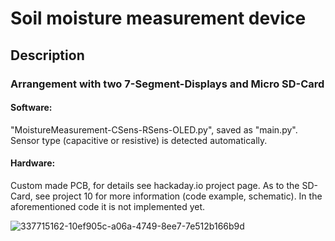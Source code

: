 # Soil moisture measurement device

## Description

### Arrangement with two 7-Segment-Displays and Micro SD-Card

#### Software: 

"MoistureMeasurement-CSens-RSens-OLED.py", saved as "main.py". Sensor type (capacitive or resistive) is detected automatically.

#### Hardware: 

Custom made PCB, for details see hackaday.io project page. As to the SD-Card, see project 10 for more information (code example, schematic). In the aforementioned code it is not implemented yet.

![337715162-10ef905c-a06a-4749-8ee7-7e512b166b9d](https://github.com/user-attachments/assets/0c962235-a1d7-45bf-a56b-955e97db3380)
